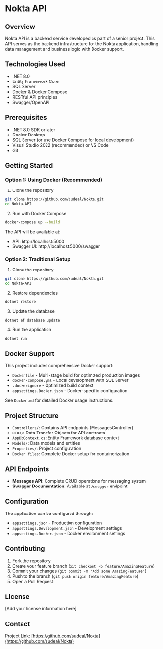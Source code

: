 # Nokta API

## Overview
Nokta API is a backend service developed as part of a senior project. This API serves as the backend infrastructure for the Nokta application, handling data management and business logic with Docker support.

## Technologies Used
- .NET 8.0
- Entity Framework Core
- SQL Server
- Docker & Docker Compose
- RESTful API principles
- Swagger/OpenAPI

## Prerequisites
- .NET 8.0 SDK or later
- Docker Desktop
- SQL Server (or use Docker Compose for local development)
- Visual Studio 2022 (recommended) or VS Code
- Git

## Getting Started

### Option 1: Using Docker (Recommended)
1. Clone the repository
```bash
git clone https://github.com/sudeal/Nokta.git
cd Nokta-API
```

2. Run with Docker Compose
```bash
docker-compose up --build
```

The API will be available at:
- API: http://localhost:5000
- Swagger UI: http://localhost:5000/swagger

### Option 2: Traditional Setup
1. Clone the repository
```bash
git clone https://github.com/sudeal/Nokta.git
cd Nokta-API
```

2. Restore dependencies
```bash
dotnet restore
```

3. Update the database
```bash
dotnet ef database update
```

4. Run the application
```bash
dotnet run
```

## Docker Support
This project includes comprehensive Docker support:
- `Dockerfile` - Multi-stage build for optimized production images
- `docker-compose.yml` - Local development with SQL Server
- `.dockerignore` - Optimized build context
- `appsettings.Docker.json` - Docker-specific configuration

See `Docker.md` for detailed Docker usage instructions.

## Project Structure
- `Controllers/`: Contains API endpoints (MessagesController)
- `DTOs/`: Data Transfer Objects for API contracts
- `AppDbContext.cs`: Entity Framework database context
- `Models/`: Data models and entities
- `Properties/`: Project configuration
- `Docker files`: Complete Docker setup for containerization

## API Endpoints
- **Messages API**: Complete CRUD operations for messaging system
- **Swagger Documentation**: Available at `/swagger` endpoint

## Configuration
The application can be configured through:
- `appsettings.json` - Production configuration
- `appsettings.Development.json` - Development settings
- `appsettings.Docker.json` - Docker environment settings

## Contributing
1. Fork the repository
2. Create your feature branch (`git checkout -b feature/AmazingFeature`)
3. Commit your changes (`git commit -m 'Add some AmazingFeature'`)
4. Push to the branch (`git push origin feature/AmazingFeature`)
5. Open a Pull Request

## License
[Add your license information here]

## Contact
Project Link: [https://github.com/sudeal/Nokta](https://github.com/sudeal/Nokta)
